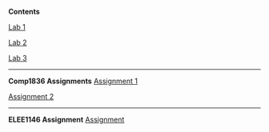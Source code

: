 **Contents**

[Lab 1](Lab_1/Lab_1.md)

[Lab 2](Lab_2/Lab_2.md)

[Lab 3](Lab_3/Lab_3.md)

------

**Comp1836 Assignments**
[Assignment 1](COMP1836_Assignment_1/COMP1836_Assignment_1.md)

[Assignment 2]()

------

**ELEE1146 Assignment**
[Assignment]()
